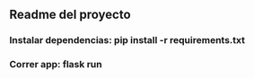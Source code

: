 ## Readme del proyecto
### Instalar dependencias: pip install -r requirements.txt
### Correr app: flask run